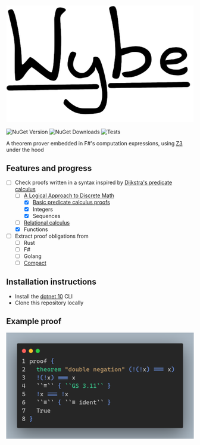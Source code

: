 ![Wybe](./documents/images/wybe_logo.png)

![NuGet Version](https://img.shields.io/nuget/v/Wybe?style=flat-square)
![NuGet Downloads](https://img.shields.io/nuget/dt/Wybe?style=flat-square)
![Tests](https://img.shields.io/github/actions/workflow/status/lamg/wybe/test.yml?style=flat-square&label=tests)

A theorem prover embedded in F#'s computation expressions, using [Z3][3] under the hood

## Features and progress

- [ ] Check proofs written in a syntax inspired by [Dijkstra's predicate calculus][0]
  - [ ] [A Logical Approach to Discrete Math][1]
    - [x] [Basic predicate calculus proofs](./Prover/GriesSchneider/PredicateCalculus.fs)
    - [x] Integers
    - [x] Sequences
  - [ ] [Relational calculus](./documents/calc_collection.pdf)
  - [x] Functions

- [ ] Extract proof obligations from
  - [ ] Rust
  - [ ] F#
  - [ ] Golang
  - [ ] [Compact](https://docs.midnight.network/develop/reference/compact)

## Installation instructions

- Install the [dotnet 10](https://dotnet.microsoft.com/en-us/download) CLI
- Clone this repository locally

## Example proof

![Double Negation](./documents/images/double_negation.png)

[0]: https://www.cs.utexas.edu/users/EWD/transcriptions/EWD13xx/EWD1300.html
[1]: https://books.google.de/books/about/A_Logical_Approach_to_Discrete_Math.html?id=ZWTDQ6H6gsUC
[3]: https://github.com/Z3Prover/z3
